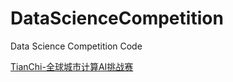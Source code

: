 # DataScienceCompetition
Data Science Competition Code

[TianChi-全球城市计算AI挑战赛](https://github.com/Hourout/DataScienceCompetition/tree/master/TianChi-%E5%85%A8%E7%90%83%E5%9F%8E%E5%B8%82%E8%AE%A1%E7%AE%97AI%E6%8C%91%E6%88%98%E8%B5%9B)
